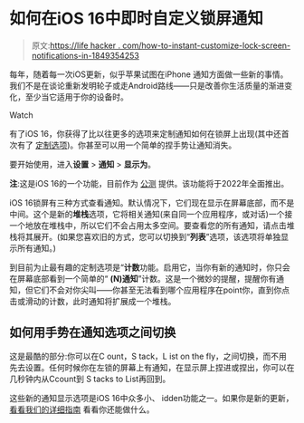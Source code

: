 # 如何在iOS 16中即时自定义锁屏通知

> 原文:[https://life hacker . com/how-to-instant-customize-lock-screen-notifications-in-1849354253](https://lifehacker.com/how-to-instantly-customize-lock-screen-notifications-in-1849354253)

每年，随着每一次iOS更新，似乎苹果试图在iPhone 通知方面做一些新的事情。我们不是在谈论重新发明轮子或走Android路线——只是改善你生活质量的渐进变化，至少当它适用于你的设备时。

Watch

有了iOS 16，你获得了比以往更多的选项来定制通知如何在锁屏上出现(其中还首次有了 [定制选项](https://lifehacker.com/all-the-ways-you-can-customize-your-iphone-s-lock-scree-1849310427))。你甚至可以用一个简单的捏手势让通知消失。

要开始使用，进入**设置** > **通知** > **显示为**。

**注**:这是iOS 16的一个功能，目前作为 [公测](https://lifehacker.com/how-to-install-the-ios-16-and-ipados-16-betas-1849023051) 提供。该功能将于2022年全面推出。

iOS 16锁屏有三种方式查看通知。默认情况下，它们现在显示在屏幕底部，而不是中间。这个是新的**堆栈**选项，它将相关通知(来自同一个应用程序，或对话)一个接一个地放在堆栈中，所以它们不会占用太多空间。要查看您的所有通知，请点击堆栈将其展开。(如果您喜欢旧的方式，您可以切换到“**列表**”选项，该选项将单独显示所有通知。)

到目前为止最有趣的定制选项是“**计数**功能。启用它，当你有新的通知时，你只会在屏幕底部看到一个简单的“ **(N)通知**”计数。这是一个微妙的提醒，提醒你有通知，但它们不会对你尖叫——你甚至无法看到哪个应用程序在point你，直到你点击或滑动的计数，此时通知将扩展成一个堆栈。

## 如何用手势在通知选项之间切换

这是最酷的部分:你可以在C ount，S tack，L ist on the fly，之间切换，而不用先去设置。任何时候你在左锁的屏幕上有通知，在显示屏上捏进或捏出，你可以在几秒钟内从Ccount到 S tacks to List再回到。

这些新的通知显示选项是iOS 16中众多小、 idden功能之一。如果你是新的更新， [看看我们的详细指南](https://lifehacker.com/the-best-new-features-in-ios-16-and-ipados-16-1849023814) 看看你还能做什么。